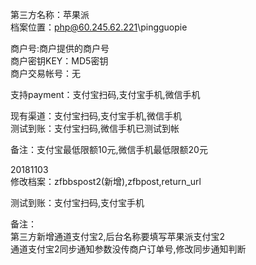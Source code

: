 第三方名称：苹果派  
档案位置：php@60.245.62.221\pingguopie  
 
商户号:商户提供的商户号  
商户密钥KEY：MD5密钥  
商户交易帐号：无  
 
支持payment：支付宝扫码,支付宝手机,微信手机  
 
现有渠道：支付宝扫码,支付宝手机,微信手机  
测试到账：支付宝扫码,微信手机已测试到帐  
 
备注：支付宝最低限额10元,微信手机最低限额20元  

20181103  
修改档案：zfbbspost2(新增),zfbpost,return_url  

测试到账：支付宝扫码,支付宝手机  

备注：  
第三方新增通道支付宝2,后台名称要填写苹果派支付宝2  
通道支付宝2同步通知参数没传商户订单号,修改同步通知判断  